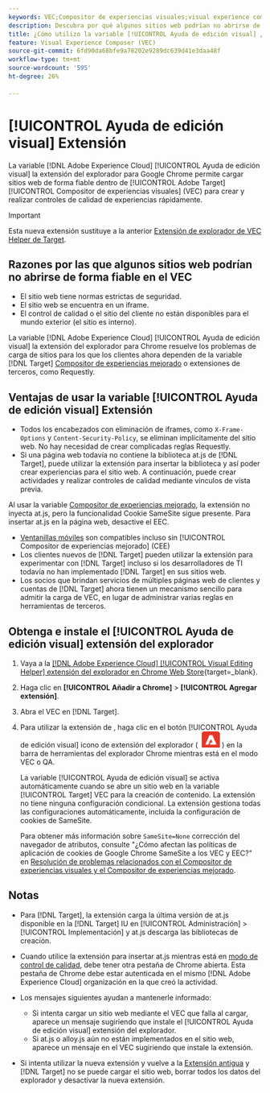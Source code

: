 ```yaml
---
keywords: VEC;Compositor de experiencias visuales;visual experience composer;VEC;iframe;extensión;explorador
description: Descubra por qué algunos sitios web podrían no abrirse de forma fiable en la variable [!UICONTROL Compositor de experiencias visuales] (VEC). La variable [!UICONTROL Ayuda de edición visual] la extensión del explorador permite cargar sitios web de forma fiable dentro del VEC.
title: ¿Cómo utilizo la variable [!UICONTROL Ayuda de edición visual] ¿Extensión?
feature: Visual Experience Composer (VEC)
source-git-commit: 6fd90da68bfe9a78202e9289dc639d41e3daa48f
workflow-type: tm+mt
source-wordcount: '595'
ht-degree: 26%

---
```


# [!UICONTROL Ayuda de edición visual] Extensión

La variable [!DNL Adobe Experience Cloud] [!UICONTROL Ayuda de edición visual] la extensión del explorador para Google Chrome permite cargar sitios web de forma fiable dentro de [!UICONTROL Adobe Target] [!UICONTROL Compositor de experiencias visuales] (VEC) para crear y realizar controles de calidad de experiencias rápidamente.

>[!IMPORTANT]
>
>Esta nueva extensión sustituye a la anterior [Extensión de explorador de VEC Helper de Target](/help/main/c-experiences/c-visual-experience-composer/r-troubleshoot-composer/vec-helper-browser-extension.md).

## Razones por las que algunos sitios web podrían no abrirse de forma fiable en el VEC

* El sitio web tiene normas estrictas de seguridad.
* El sitio web se encuentra en un iframe.
* El control de calidad o el sitio del cliente no están disponibles para el mundo exterior (el sitio es interno).

La variable [!DNL Adobe Experience Cloud] [!UICONTROL Ayuda de edición visual] la extensión del explorador para Chrome resuelve los problemas de carga de sitios para los que los clientes ahora dependen de la variable [!DNL Target] [Compositor de experiencias mejorado](/help/main/administrating-target/visual-experience-composer-set-up.md#eec) o extensiones de terceros, como Requestly.

## Ventajas de usar la variable [!UICONTROL Ayuda de edición visual] Extensión

* Todos los encabezados con eliminación de iframes, como `X-Frame-Options` y `Content-Security-Policy`, se eliminan implícitamente del sitio web. No hay necesidad de crear complicadas reglas Requestly.
* Si una página web todavía no contiene la biblioteca at.js de [!DNL Target], puede utilizar la extensión para insertar la biblioteca y así poder crear experiencias para el sitio web. A continuación, puede crear actividades y realizar controles de calidad mediante vínculos de vista previa.

Al usar la variable [Compositor de experiencias mejorado](/help/main/administrating-target/visual-experience-composer-set-up.md#eec), la extensión no inyecta at.js, pero la funcionalidad Cookie SameSite sigue presente. Para insertar at.js en la página web, desactive el EEC.

* [Ventanillas móviles](/help/main/c-experiences/c-visual-experience-composer/mobile-viewports.md) son compatibles incluso sin [!UICONTROL Compositor de experiencias mejorado] (CEE)
* Los clientes nuevos de [!DNL Target] pueden utilizar la extensión para experimentar con [!DNL Target] incluso si los desarrolladores de TI todavía no han implementado [!DNL Target] en sus sitios web.
* Los socios que brindan servicios de múltiples páginas web de clientes y cuentas de [!DNL Target] ahora tienen un mecanismo sencillo para admitir la carga de VEC, en lugar de administrar varias reglas en herramientas de terceros.

## Obtenga e instale el [!UICONTROL Ayuda de edición visual] extensión del explorador

1. Vaya a la [[!DNL Adobe Experience Cloud] [!UICONTROL Visual Editing Helper] extensión del explorador en Chrome Web Store](https://chrome.google.com/webstore/detail/adobe-experience-cloud-vi/kgmjjkfjacffaebgpkpcllakjifppnca){target=_blank}.
1. Haga clic en **[!UICONTROL Añadir a Chrome]** > **[!UICONTROL Agregar extensión]**.
1. Abra el VEC en [!DNL Target].
1. Para utilizar la extensión de , haga clic en el botón [!UICONTROL Ayuda de edición visual] icono de extensión del explorador ( ![Icono de extensión de edición visual](/help/main/c-experiences/c-visual-experience-composer/r-troubleshoot-composer/assets/visual-editing-helper.png) ) en la barra de herramientas del explorador Chrome mientras está en el modo VEC o QA.

   La variable [!UICONTROL Ayuda de edición visual] se activa automáticamente cuando se abre un sitio web en la variable [!UICONTROL Target] VEC para la creación de contenido. La extensión no tiene ninguna configuración condicional. La extensión gestiona todas las configuraciones automáticamente, incluida la configuración de cookies de SameSite.

   Para obtener más información sobre `SameSite=None` corrección del navegador de atributos, consulte &quot;¿Cómo afectan las políticas de aplicación de cookies de Google Chrome SameSite a los VEC y EEC?&quot; en [Resolución de problemas relacionados con el Compositor de experiencias visuales y el Compositor de experiencias mejorado](/help/main/c-experiences/c-visual-experience-composer/r-troubleshoot-composer/issues-related-to-the-visual-experience-composer-vec-and-enhanced-experience-composer-eec.md).

## Notas

* Para [!DNL Target], la extensión carga la última versión de at.js disponible en la [!DNL Target] IU en [!UICONTROL Administración] > [!UICONTROL Implementación] y at.js descarga las bibliotecas de creación.
* Cuando utilice la extensión para insertar at.js mientras está en [modo de control de calidad](/help/main/c-activities/c-activity-qa/activity-qa.md), debe tener otra pestaña de Chrome abierta. Esta pestaña de Chrome debe estar autenticada en el mismo [!DNL Adobe Experience Cloud] organización en la que creó la actividad.
* Los mensajes siguientes ayudan a mantenerle informado:

   * Si intenta cargar un sitio web mediante el VEC que falla al cargar, aparece un mensaje sugiriendo que instale el [!UICONTROL Ayuda de edición visual] extensión del explorador.
   * Si at.js o alloy.js aún no están implementados en el sitio web, aparece un mensaje en el VEC sugiriendo que instale la extensión.
* Si intenta utilizar la nueva extensión y vuelve a la [Extensión antigua](/help/main/c-experiences/c-visual-experience-composer/r-troubleshoot-composer/vec-helper-browser-extension.md) y [!DNL Target] no se puede cargar el sitio web, borrar todos los datos del explorador y desactivar la nueva extensión.




